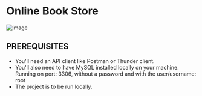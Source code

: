 # Online Book Store

![image](https://media.istockphoto.com/id/854284330/photo/online-library.jpg?s=2048x2048&w=is&k=20&c=uJEe62SvCrAU07QSEbE5hwnzSR2cPxRkBcBSsT4BxSs=)

## PREREQUISITES
- You'll need an API client like Postman or Thunder client.
- You'll also need to have MySQL installed locally on your machine. Running on port: 3306, without a password and with the user/username: root
- The project is to be run locally.
